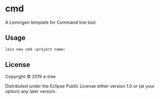 # cmd

A Leiningen template for Command line tool.

## Usage

```bash
lein new cmd <project name>
```

## License

Copyright © 2019 a-tree

Distributed under the Eclipse Public License either version 1.0 or (at
your option) any later version.
